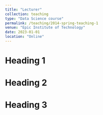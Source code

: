 ```yaml
---
title: "Lecturer"
collection: teaching
type: "Data Science course"
permalink: /teaching/2014-spring-teaching-1
venue: "Epic Institute of Technology"
date: 2023-01-01
location: "Online"
---
```



Heading 1
======

Heading 2
======

Heading 3
======
